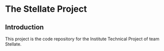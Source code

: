 # The Stellate Project

## Introduction

This project is the code repository for the Institute Technical Project of team Stellate.